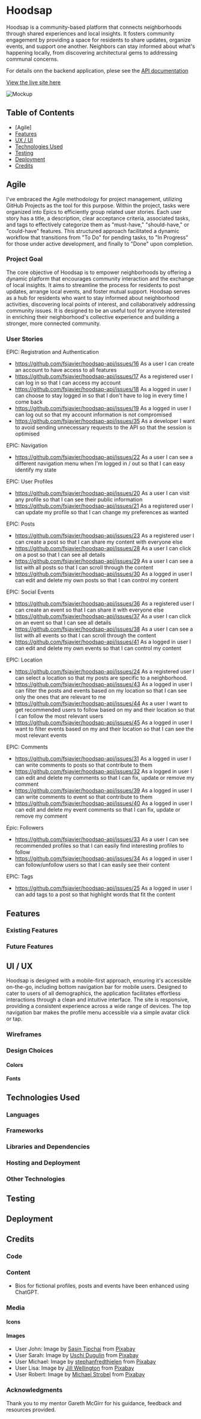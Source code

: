 # Hoodsap

Hoodsap is a community-based platform that connects neighborhoods through shared experiences and local insights. It fosters community engagement by providing a space for residents to share updates, organize events, and support one another. Neighbors can stay informed about what's happening locally, from discovering architectural gems to addressing communal concerns.

For details onn the backend application, plese see the [API documentation](./README_BE.md)

[View the live site here](https://hoodsap-api-d42fd4bc31f5.herokuapp.com/)


![Mockup]()

## Table of Contents

* [Agile]
* [Features](#features)
* [UX / UI](#ui-/-ux) 
* [Technologies Used](#technologies-used)
* [Testing](#testing)
* [Deployment](#deployment)
* [Credits](#credits)


## Agile

I've embraced the Agile methodology for project management, utilizing GitHub Projects as the tool for this purpose. Within the project, tasks were organized into Epics to efficiently group related user stories. Each user story has a title, a description, clear acceptance criteria, associated tasks, and tags to effectively categorize them as "must-have," "should-have," or "could-have" features. This structured approach facilitated a dynamic workflow that transitions from "To Do" for pending tasks, to "In Progress" for those under active development, and finally to "Done" upon completion.

### Project Goal

The core objective of Hoodsap is to empower neighborhoods by offering a dynamic platform that encourages community interaction and the exchange of local insights. It aims to streamline the process for residents to post updates, arrange local events, and foster mutual support. Hoodsap serves as a hub for residents who want to stay informed about neighborhood activities, discovering local points of interest, and collaboratively addressing community issues. It is designed to be an useful tool for anyone interested in enriching their neighborhood's collective experience and building a stronger, more connected community.


### User Stories

EPIC: Registration and Authentication
- https://github.com/fsjavier/hoodsap-api/issues/16 As a user I can create an account to have access to all features
- https://github.com/fsjavier/hoodsap-api/issues/17 As a registered user I can log in so that I can access my account
- https://github.com/fsjavier/hoodsap-api/issues/18 As a logged in user I can choose to stay logged in so that I don't have to log in every time I come back
- https://github.com/fsjavier/hoodsap-api/issues/19 As a logged in user I can log out so that my account information is not compromised
- https://github.com/fsjavier/hoodsap-api/issues/35 As a developer I want to avoid sending unnecessary requests to the API so that the session is optimised

EPIC: Navigation
- https://github.com/fsjavier/hoodsap-api/issues/22 As a user I can see a different navigation menu when I'm logged in / out so that I can easy identify my state

EPIC: User Profiles
- https://github.com/fsjavier/hoodsap-api/issues/20 As a user I can visit any profile so that I can see their public information
- https://github.com/fsjavier/hoodsap-api/issues/21 As a registered user I can update my profile so that I can change my preferences as wanted

EPIC: Posts
- https://github.com/fsjavier/hoodsap-api/issues/23 As a registered user I can create a post so that I can share my content with everyone else
- https://github.com/fsjavier/hoodsap-api/issues/28 As a user I can click on a post so that I can see all details
- https://github.com/fsjavier/hoodsap-api/issues/29 As a user I can see a list with all posts so that I can scroll through the content
- https://github.com/fsjavier/hoodsap-api/issues/30 As a logged in user I can edit and delete my own posts so that I can control my content

EPIC: Social Events
- https://github.com/fsjavier/hoodsap-api/issues/36 As a registered user I can create an event so that I can share it with everyone else
- https://github.com/fsjavier/hoodsap-api/issues/37 As a user I can click on an event so that I can see all details
- https://github.com/fsjavier/hoodsap-api/issues/38 As a user I can see a list with all events so that I can scroll through the content
- https://github.com/fsjavier/hoodsap-api/issues/41 As a logged in user I can edit and delete my own events so that I can control my content

EPIC: Location
- https://github.com/fsjavier/hoodsap-api/issues/24 As a registered user I can select a location so that my posts are specific to a neighborhood.
- https://github.com/fsjavier/hoodsap-api/issues/43 As a logged in user I can filter the posts and events based on my location so that I can see only the ones that are relevant to me
- https://github.com/fsjavier/hoodsap-api/issues/44 As a user I want to get recommended users to follow based on my and their location so that I can follow the most relevant users
- https://github.com/fsjavier/hoodsap-api/issues/45 As a logged in user I want to filter events based on my and their location so that I can see the most relevant events

EPIC: Comments
- https://github.com/fsjavier/hoodsap-api/issues/31 As a logged in user I can write comments to posts so that contribute to them
- https://github.com/fsjavier/hoodsap-api/issues/32 As a logged in user I can edit and delete my comments so that I can fix, update or remove my comment
- https://github.com/fsjavier/hoodsap-api/issues/39 As a logged in user I can write comments to event so that contribute to them
- https://github.com/fsjavier/hoodsap-api/issues/40 As a logged in user I can edit and delete my event comments so that I can fix, update or remove my comment

Epic: Followers
- https://github.com/fsjavier/hoodsap-api/issues/33 As a user I can see recommended profiles so that I can easily find interesting profiles to follow
- https://github.com/fsjavier/hoodsap-api/issues/34 As a logged in user I can follow/unfollow users so that I can easily see their content

EPIC: Tags
- https://github.com/fsjavier/hoodsap-api/issues/25 As a logged in user I can add tags to a post so that highlight words that fit the content


## Features

### Existing Features

### Future Features


## UI / UX

Hoodsap is designed with a mobile-first approach, ensuring it's accessible on-the-go, including bottom navigation bar for mobile users. Designed to cater to users of all demographics, the application facilitates effortless interactions through a clean and intuitive interface. The site is responsive, providing a consistent experience across a wide range of devices. The top navigation bar makes the profile menu accessible via a simple avatar click or tap.

### Wireframes


### Design Choices


#### Colors


#### Fonts


## Technologies Used

### Languages


### Frameworks


### Libraries and Dependencies


### Hosting and Deployment


### Other Technologies


## Testing


## Deployment


## Credits

### Code


### Content

- Bios for fictional profiles, posts and events have been enhanced using ChatGPT.

### Media

#### Icons


#### Images

- User John: Image by [Sasin Tipchai](https://pixabay.com/users/sasint-3639875) from [Pixabay](https://pixabay.com/)
- User Sarah: Image by [Uschi Dugulin](https://pixabay.com/users/uschi_du-6837866) from [Pixabay](https://pixabay.com/)
- User Michael: Image by [stephanfredthielen](https://pixabay.com/users/stephanfredthielen-17479201) from [Pixabay](https://pixabay.com/)
- User Lisa: Image by [Jill Wellington](https://pixabay.com/users/jillwellington-334088) from [Pixabay](https://pixabay.com/)
- User Robert: Image by [Michael Strobel](https://pixabay.com/users/lichtsammler-11059614) from [Pixabay](https://pixabay.com/)

### Acknowledgments

Thank you to my mentor Gareth McGirr for his guidance, feedback and resources provided.